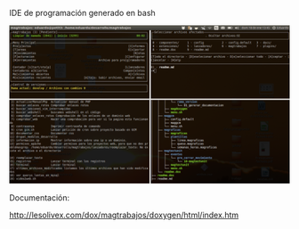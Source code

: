 IDE de programación generado en bash

![Pantalla de inicio](docs/img/pantalla_inicio_magtrabajos.png)

Documentación:

http://lesolivex.com/dox/magtrabajos/doxygen/html/index.htm

